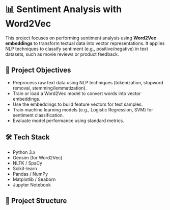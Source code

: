 # 📊 Sentiment Analysis with Word2Vec

This project focuses on performing sentiment analysis using **Word2Vec embeddings** to transform textual data into vector representations. It applies NLP techniques to classify sentiment (e.g., positive/negative) in text datasets, such as movie reviews or product feedback.

## 🧠 Project Objectives

- Preprocess raw text data using NLP techniques (tokenization, stopword removal, stemming/lemmatization).
- Train or load a Word2Vec model to convert words into vector embeddings.
- Use the embeddings to build feature vectors for text samples.
- Train machine learning models (e.g., Logistic Regression, SVM) for sentiment classification.
- Evaluate model performance using standard metrics.

## 🛠️ Tech Stack

- Python 3.x
- Gensim (for Word2Vec)
- NLTK / SpaCy
- Scikit-learn
- Pandas / NumPy
- Matplotlib / Seaborn
- Jupyter Notebook

## 📁 Project Structure

